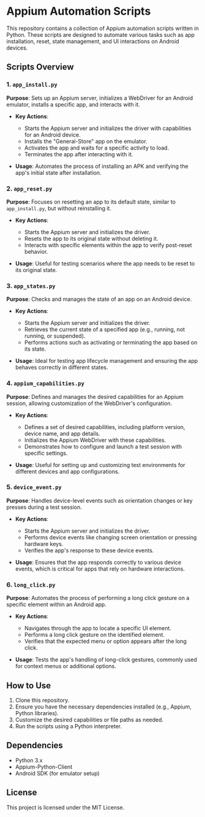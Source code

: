 # Appium Automation Scripts

This repository contains a collection of Appium automation scripts written in Python. These scripts are designed to automate various tasks such as app installation, reset, state management, and UI interactions on Android devices.

## Scripts Overview

### 1. `app_install.py`
**Purpose**: Sets up an Appium server, initializes a WebDriver for an Android emulator, installs a specific app, and interacts with it.

- **Key Actions**:
  - Starts the Appium server and initializes the driver with capabilities for an Android device.
  - Installs the "General-Store" app on the emulator.
  - Activates the app and waits for a specific activity to load.
  - Terminates the app after interacting with it.

- **Usage**: Automates the process of installing an APK and verifying the app's initial state after installation.

### 2. `app_reset.py`
**Purpose**: Focuses on resetting an app to its default state, similar to `app_install.py`, but without reinstalling it.

- **Key Actions**:
  - Starts the Appium server and initializes the driver.
  - Resets the app to its original state without deleting it.
  - Interacts with specific elements within the app to verify post-reset behavior.

- **Usage**: Useful for testing scenarios where the app needs to be reset to its original state.

### 3. `app_states.py`
**Purpose**: Checks and manages the state of an app on an Android device.

- **Key Actions**:
  - Starts the Appium server and initializes the driver.
  - Retrieves the current state of a specified app (e.g., running, not running, or suspended).
  - Performs actions such as activating or terminating the app based on its state.

- **Usage**: Ideal for testing app lifecycle management and ensuring the app behaves correctly in different states.

### 4. `appium_capabilities.py`
**Purpose**: Defines and manages the desired capabilities for an Appium session, allowing customization of the WebDriver's configuration.

- **Key Actions**:
  - Defines a set of desired capabilities, including platform version, device name, and app details.
  - Initializes the Appium WebDriver with these capabilities.
  - Demonstrates how to configure and launch a test session with specific settings.

- **Usage**: Useful for setting up and customizing test environments for different devices and app configurations.

### 5. `device_event.py`
**Purpose**: Handles device-level events such as orientation changes or key presses during a test session.

- **Key Actions**:
  - Starts the Appium server and initializes the driver.
  - Performs device events like changing screen orientation or pressing hardware keys.
  - Verifies the app's response to these device events.

- **Usage**: Ensures that the app responds correctly to various device events, which is critical for apps that rely on hardware interactions.

### 6. `long_click.py`
**Purpose**: Automates the process of performing a long click gesture on a specific element within an Android app.

- **Key Actions**:
  - Navigates through the app to locate a specific UI element.
  - Performs a long click gesture on the identified element.
  - Verifies that the expected menu or option appears after the long click.

- **Usage**: Tests the app's handling of long-click gestures, commonly used for context menus or additional options.

## How to Use
1. Clone this repository.
2. Ensure you have the necessary dependencies installed (e.g., Appium, Python libraries).
3. Customize the desired capabilities or file paths as needed.
4. Run the scripts using a Python interpreter.

## Dependencies
- Python 3.x
- Appium-Python-Client
- Android SDK (for emulator setup)

## License
This project is licensed under the MIT License.